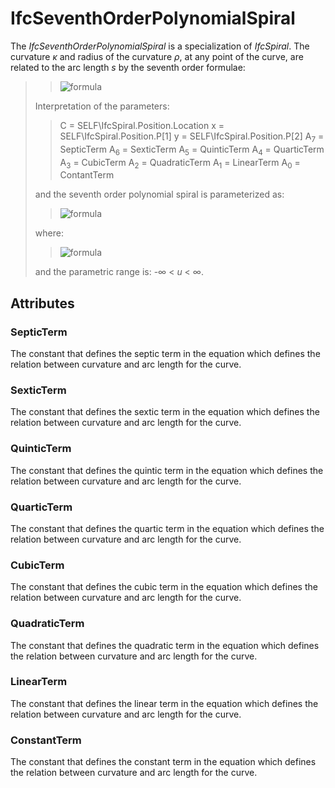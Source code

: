 # IfcSeventhOrderPolynomialSpiral

The _IfcSeventhOrderPolynomialSpiral_ is a specialization of _IfcSpiral_. The curvature _κ_ and radius of the curvature _ρ_, at any point of the curve, are related to the arc length _s_ by the seventh order formulae:<!-- end of definition -->
>>
>> ![formula](../../../../figures/ifcseventhorderpolynomialspiral_curvature.PNG)
>>
> Interpretation of the parameters:
>>
>>
>> C = SELF\IfcSpiral.Position.Location
>> x = SELF\IfcSpiral.Position.P[1]
>> y = SELF\IfcSpiral.Position.P[2]
>> A<sub>7</sub> = SepticTerm
>> A<sub>6</sub> = SexticTerm
>> A<sub>5</sub> = QuinticTerm
>> A<sub>4</sub> = QuarticTerm
>> A<sub>3</sub> = CubicTerm
>> A<sub>2</sub> = QuadraticTerm
>> A<sub>1</sub> = LinearTerm
>> A<sub>0</sub> = ContantTerm
>>
> and the seventh order polynomial spiral is parameterized as:
>>
>> ![formula](../../../../figures/ifcspiral_parameterization.PNG)
>>
> where:
>>
>> ![formula](../../../../figures/ifcseventhorderpolynomialspiral_theta.PNG)
>>
> and the parametric range is: -∞ < _u_ < ∞.

## Attributes

### SepticTerm
The constant that defines the septic term in the equation which defines the relation between curvature and arc length for the curve.

### SexticTerm
The constant that defines the sextic term in the equation which defines the relation between curvature and arc length for the curve.

### QuinticTerm
The constant that defines the quintic term in the equation which defines the relation between curvature and arc length for the curve.

### QuarticTerm
The constant that defines the quartic term in the equation which defines the relation between curvature and arc length for the curve.

### CubicTerm
The constant that defines the cubic term in the equation which defines the relation between curvature and arc length for the curve.

### QuadraticTerm
The constant that defines the quadratic term in the equation which defines the relation between curvature and arc length for the curve.

### LinearTerm
The constant that defines the linear term in the equation which defines the relation between curvature and arc length for the curve.

### ConstantTerm
The constant that defines the constant term in the equation which defines the relation between curvature and arc length for the curve.
